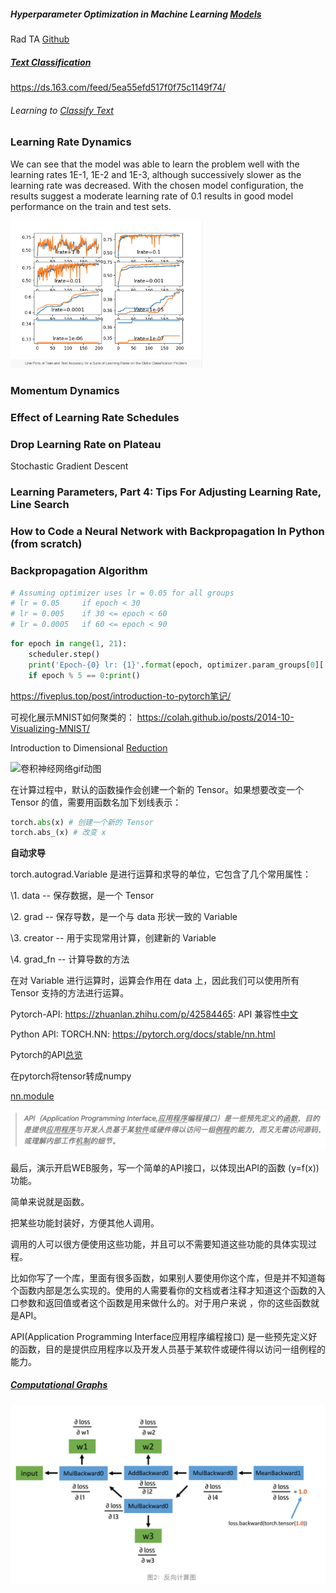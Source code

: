 ##### Hyperparameter Optimization in Machine Learning [Models](https://www.datacamp.com/community/tutorials/parameter-optimization-machine-learning-models)

Rad TA [Github](https://github.com/arundasan91/adv-ai-ml-research/blob/master/Lecture-2/Lecture-2-Basic-Neural-Network-Example.ipynb)

##### [Text Classification](https://monkeylearn.com/text-classification/)

https://ds.163.com/feed/5ea55efd517f0f75c1149f74/

###### Learning to [Classify Text](https://www.nltk.org/book/ch06.html)



### Learning Rate Dynamics

We can see that the model was able to learn the problem well with the learning rates 1E-1, 1E-2 and 1E-3, although successively slower as the learning rate was decreased. With the chosen model configuration, the results suggest a moderate learning rate of 0.1 results in good model performance on the train and test sets.

<img src="${image}.assets/image-20200928154738640.png" alt="image-20200928154738640" style="zoom:30%;" />

### Momentum Dynamics

### Effect of Learning Rate Schedules

### Drop Learning Rate on Plateau



Stochastic Gradient Descent



### Learning Parameters, Part 4: Tips For Adjusting Learning Rate, Line Search



### How to Code a Neural Network with Backpropagation In Python (from scratch)

### Backpropagation Algorithm



```python
# Assuming optimizer uses lr = 0.05 for all groups
# lr = 0.05     if epoch < 30
# lr = 0.005    if 30 <= epoch < 60
# lr = 0.0005   if 60 <= epoch < 90
```



```python
for epoch in range(1, 21):
    scheduler.step()
    print('Epoch-{0} lr: {1}'.format(epoch, optimizer.param_groups[0]['lr']))
    if epoch % 5 == 0:print()
```



https://fiveplus.top/post/introduction-to-pytorch笔记/

可视化展示MNIST如何聚类的： https://colah.github.io/posts/2014-10-Visualizing-MNIST/

Introduction to Dimensional [Reduction](https://medium.com/@net_satsawat/dimension-reduction-tutorial-on-kuzushiji-mnist-93419101474e)

![卷积神经网络gif动图](https://geektutu.com/post/tensorflow2-mnist-cnn/cnn_image_sample.gif)

在计算过程中，默认的函数操作会创建一个新的 Tensor。如果想要改变一个 Tensor 的值，需要用函数名加下划线表示：

```python
torch.abs(x) # 创建一个新的 Tensor
torch.abs_(x) # 改变 x
```

**自动求导**

torch.autograd.Variable 是进行运算和求导的单位，它包含了几个常用属性：

\1. data -- 保存数据，是一个 Tensor

\2. grad -- 保存导数，是一个与 data 形状一致的 Variable

\3. creator -- 用于实现常用计算，创建新的 Variable

\4. grad_fn -- 计算导数的方法

在对 Variable 进行运算时，运算会作用在 data 上，因此我们可以使用所有 Tensor 支持的方法进行运算。

Pytorch-API: https://zhuanlan.zhihu.com/p/42584465:  API 兼容性[中文](https://wizardforcel.gitbooks.io/pytorch-cn/content/docs/package_references/torch-autograd.html) 

Python API: TORCH.NN: https://pytorch.org/docs/stable/nn.html

Pytorch的API[总览](https://cloud.tencent.com/developer/article/1525076)

在pytorch将tensor转成numpy

[nn.module]( https://github.com/pytorch/pytorch/blob/master/torch/nn/modules/module.py)

<img src="${image}.assets/image-20200928225933367.png" alt="image-20200928225933367" style="zoom:50%;" />

最后，演示开启WEB服务，写一个简单的API接口，以体现出API的函数 (y=f(x)) 功能。

简单来说就是函数。

把某些功能封装好，方便其他人调用。

调用的人可以很方便使用这些功能，并且可以不需要知道这些功能的具体实现过程。

比如你写了一个库，里面有很多函数，如果别人要使用你这个库，但是并不知道每个函数内部是怎么实现的。使用的人需要看你的文档或者注释才知道这个函数的入口参数和返回值或者这个函数是用来做什么的。对于用户来说 ，你的这些函数就是API。

API(Application Programming Interface应用程序编程接口) 是一些预先定义好的函数，目的是提供应用程序以及开发人员基于某软件或硬件得以访问一组例程的能力。

##### [Computational Graphs](https://zhuanlan.zhihu.com/p/69294347)

<img src="${image}.assets/image-20200929002520799.png" alt="image-20200929002520799" style="zoom:50%;" />

